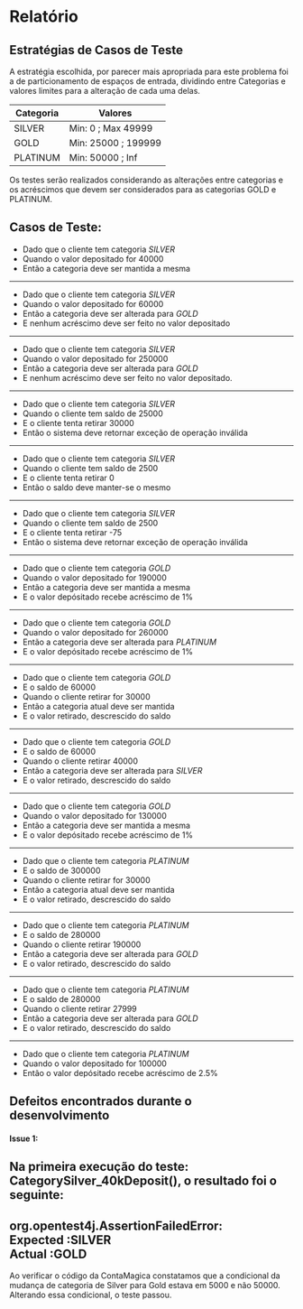# Relatório

## Estratégias de Casos de Teste
A estratégia escolhida, por parecer mais apropriada para este problema foi a de particionamento de espaços de entrada, dividindo entre Categorias e valores limites para a alteração de cada uma delas.

Categoria | Valores
----------|--------
SILVER    | Min: 0 ; Max 49999
GOLD      | Min: 25000 ; 199999
PLATINUM  | Min: 50000 ; Inf

Os testes serão realizados considerando as alterações entre categorias e os acréscimos que devem ser considerados para as categorias GOLD e PLATINUM.

## Casos de Teste:

* Dado que o cliente tem categoria *SILVER*
* Quando o valor depositado for 40000
* Então a categoria deve ser mantida a mesma

---

* Dado que o cliente tem categoria *SILVER*
* Quando o valor depositado for 60000
* Então a categoria deve ser alterada para *GOLD*
* E nenhum acréscimo deve ser feito no valor depositado

---
 
* Dado que o cliente tem categoria *SILVER*
* Quando o valor depositado for 250000
* Então a categoria deve ser alterada para *GOLD*
* E nenhum acréscimo deve ser feito no valor depositado.
 
--- 
 
* Dado que o cliente tem categoria *SILVER*
* Quando o cliente tem saldo de 25000
* E o cliente tenta retirar 30000
* Então o sistema deve retornar exceção de operação inválida
  
---
* Dado que o cliente tem categoria *SILVER*
* Quando o cliente tem saldo de 2500
* E o cliente tenta retirar 0
* Então o saldo deve manter-se o mesmo 
---
* Dado que o cliente tem categoria *SILVER*
* Quando o cliente tem saldo de 2500
* E o cliente tenta retirar -75
* Então o sistema deve retornar exceção de operação inválida
---
* Dado que o cliente tem categoria *GOLD*
* Quando o valor depositado for 190000
* Então a categoria deve ser mantida a mesma
* E o valor depósitado recebe acréscimo de 1%

---

* Dado que o cliente tem categoria *GOLD*
* Quando o valor depositado for 260000
* Então a categoria deve ser alterada para *PLATINUM*
* E o valor depósitado recebe acréscimo de 1%

---
* Dado que o cliente tem categoria *GOLD*
* E o saldo de 60000
* Quando o cliente retirar for 30000
* Então a categoria atual deve ser mantida
* E o valor retirado, descrescido do saldo
---
* Dado que o cliente tem categoria *GOLD*
* E o saldo de 60000
* Quando o cliente retirar 40000
* Então a categoria deve ser alterada para *SILVER*
* E o valor retirado, descrescido do saldo
---
* Dado que o cliente tem categoria *GOLD*
* Quando o valor depositado for 130000
* Então a categoria deve ser mantida a mesma
* E o valor depósitado recebe acréscimo de 1%
---
* Dado que o cliente tem categoria *PLATINUM*
* E o saldo de 300000
* Quando o cliente retirar for 30000
* Então a categoria atual deve ser mantida
* E o valor retirado, descrescido do saldo
---
* Dado que o cliente tem categoria *PLATINUM*
* E o saldo de 280000
* Quando o cliente retirar 190000
* Então a categoria deve ser alterada para *GOLD*
* E o valor retirado, descrescido do saldo
---
* Dado que o cliente tem categoria *PLATINUM*
* E o saldo de 280000
* Quando o cliente retirar 27999
* Então a categoria deve ser alterada para *GOLD*
* E o valor retirado, descrescido do saldo
---
* Dado que o cliente tem categoria *PLATINUM*
* Quando o valor depositado for 100000
* Então o valor depósitado recebe acréscimo de 2.5%


## Defeitos encontrados durante o desenvolvimento

#### Issue 1:
Na primeira execução do teste: 
CategorySilver_40kDeposit(), o resultado foi o seguinte:
---
org.opentest4j.AssertionFailedError:  
Expected :SILVER  
Actual   :GOLD
---
Ao verificar o código da ContaMagica constatamos que a condicional da mudança de categoria de Silver para Gold estava em 5000 e não 50000. Alterando essa condicional, o teste passou.